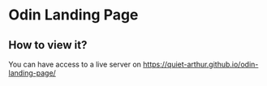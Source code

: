 # Odin Landing Page 
## How to view it? 
You can have access to a live server on https://quiet-arthur.github.io/odin-landing-page/ 
